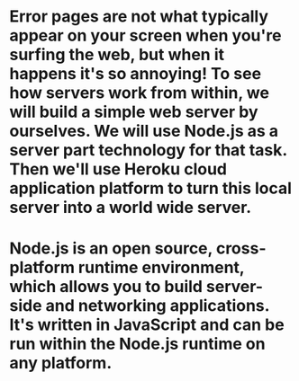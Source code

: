 # Error pages are not what typically appear on your screen when you're surfing the web, but when it happens it's so annoying! To see how servers work from within, we will build a simple web server by ourselves. We will use Node.js as a server part technology for that task. Then we'll use Heroku cloud application platform to turn this local server into a world wide server.

# Node.js is an open source, cross-platform runtime environment, which allows you to build server-side and networking applications. It's written in JavaScript and can be run within the Node.js runtime on any platform.

